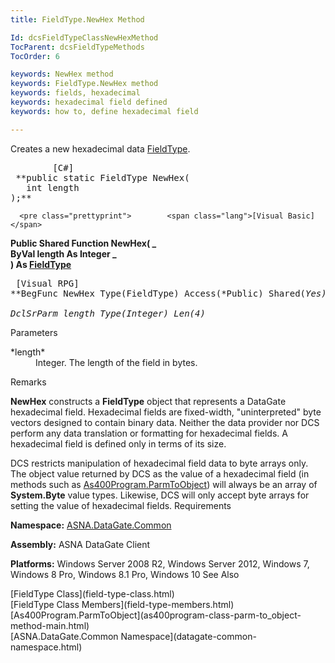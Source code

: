 ```yaml
---
title: FieldType.NewHex Method

Id: dcsFieldTypeClassNewHexMethod
TocParent: dcsFieldTypeMethods
TocOrder: 6

keywords: NewHex method
keywords: FieldType.NewHex method
keywords: fields, hexadecimal
keywords: hexadecimal field defined
keywords: how to, define hexadecimal field

---
```


Creates a new hexadecimal data [ FieldType](field-type-class.html).
<pre class="prettyprint">        <span class="lang">[C#]</span>
 **public static FieldType NewHex(<br />   int length<br />);**  </pre>
      <pre class="prettyprint">        <span class="lang">[Visual Basic] </span>
 **Public Shared Function NewHex( _<br />   ByVal length As Integer _<br />) As [FieldType](field-type-class.html)**  </pre>
      <pre class="prettyprint">
        <span class="lang">[Visual RPG]</span>
 **BegFunc NewHex Type(FieldType) Access(*Public) Shared(*Yes)<br />   DclSrParm length Type(*Integer) Len(4)** 
      </pre>

Parameters

<dl>
        <dt>
 *length* 
        </dt>
        <dd>Integer.  The length of the field in bytes.
					</dd>
</dl>

Remarks

**NewHex** constructs a **FieldType** object that represents a DataGate hexadecimal field. Hexadecimal fields are fixed-width, "uninterpreted" byte vectors designed to contain binary data. Neither the data provider nor DCS perform any data translation or formatting for hexadecimal fields. A hexadecimal field is defined only in terms of its size.

DCS restricts manipulation of hexadecimal field data to byte arrays only. The object value returned by DCS as the value of a hexadecimal field (in methods such as [As400Program.ParmToObject](as400program-class-parm-to_object-method-main.html)) will always be an array of **System.Byte** value types. Likewise, DCS will only accept byte arrays for setting the value of hexadecimal fields.
Requirements

**Namespace:** [ASNA.DataGate.Common](datagate-common-namespace.html)

<span> **Assembly:** ASNA DataGate Client</span> 

<span /> **Platforms:** Windows Server 2008 R2, Windows Server 2012, Windows 7, Windows 8 Pro, Windows 8.1 Pro, Windows 10
See Also

<dl />
      [FieldType Class](field-type-class.html)
      <br />
      [FieldType Class Members](field-type-members.html)
      <br />
      [As400Program.ParmToObject](as400program-class-parm-to_object-method-main.html)
      <br />
      [ASNA.DataGate.Common Namespace](datagate-common-namespace.html)

